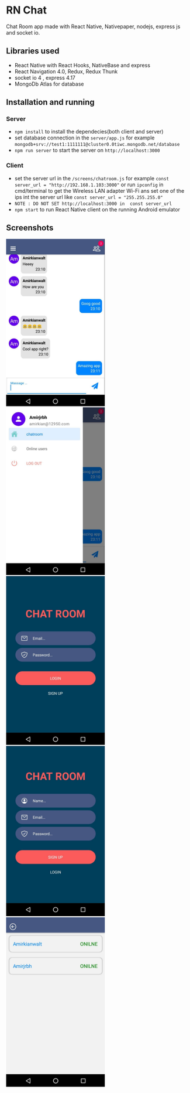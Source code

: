 # RN Chat

Chat Room app made with React Native, Nativepaper, nodejs, express js and socket io.

## Libraries used

- React Native with React Hooks, NativeBase and express
- React Navigation 4.0, Redux, Redux Thunk
- socket io 4 , express 4.17
- MongoDb Atlas for database

## Installation and running

### Server

- `npm install` to install the dependecies(both client and server)
- set database connection in the `server/app.js` for example `mongodb+srv://test1:1111111@cluster0.0tiwc.mongodb.net/database`
- `npm run server` to start the server on `http://localhost:3000`

### Client


- set the server url in the `/screens/chatroom.js` for example `const server_url = "http://192.168.1.103:3000"` or run `ipconfig` in cmd/terminal to get the Wireless LAN adapter Wi-Fi ans set one of the ips int the server url like `const server_url = "255.255.255.0"` 
- `NOTE : DO NOT SET http://localhost:3000 in  const server_url`
- `npm start` to run React Native client on the running Android emulator

## Screenshots

<img src="/screen%20shot/4.jpg" width="270"/>
 <img src="/screen%20shot/5.jpg" width="270"/>
<img src="/screen%20shot/1.jpg" width="270"/>
<img src="/screen%20shot/2.jpg" width="270"/> 
<img src="/screen%20shot/3.jpg" width="270"/>



